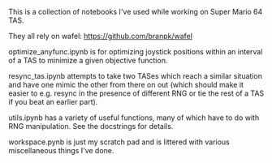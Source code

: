 This is a collection of notebooks I've used while working on Super Mario 64 TAS.

They all rely on wafel: https://github.com/branpk/wafel

optimize_anyfunc.ipynb is for optimizing joystick positions within an interval of a TAS to minimize a given objective function.

resync_tas.ipynb attempts to take two TASes which reach a similar situation and have one mimic the other from there on out (which should make it easier to e.g. resync in the presence of different RNG or tie the rest of a TAS if you beat an earlier part).

utils.ipynb has a variety of useful functions, many of which have to do with RNG manipulation. See the docstrings for details.

workspace.pynb is just my scratch pad and is littered with various miscellaneous things I've done.
